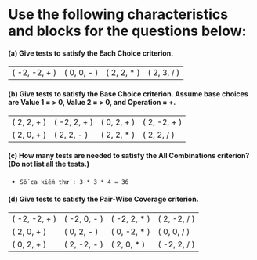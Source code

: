 # Use the following characteristics and blocks for the questions below:

#### (a) Give tests to satisfy the Each Choice criterion.
|||||
|---|---|---|---|
|( -2, -2, + )|( 0, 0, - )|( 2, 2, * )|( 2, 3, / )|

#### (b) Give tests to satisfy the Base Choice criterion. Assume base choices are Value 1 = > 0, Value 2 = > 0, and Operation = +.

|||||
|---|---|---|---|
|( 2, 2, + )|( -2, 2, + )|( 0, 2, + )|( 2, -2, + )|
|( 2, 0, + )|( 2, 2, - )|( 2, 2, * )|( 2, 2, / )|
#### (c) How many tests are needed to satisfy the All Combinations criterion? (Do not list all the tests.)
- `Số ca kiểm thử : 3 * 3 * 4 = 36`
#### (d) Give tests to satisfy the Pair-Wise Coverage criterion.
|||||
|---|---|---|---|
|( -2, -2, + )|( -2, 0, - )|( -2, 2, * )|( 2, -2, / )|
|( 2, 0, + )|( 0, 2, - )|( 0, -2, * )|( 0, 0, / )|
|( 0, 2, + )|( 2, -2, - )|( 2, 0, * )|( -2, 2, / )|
    



